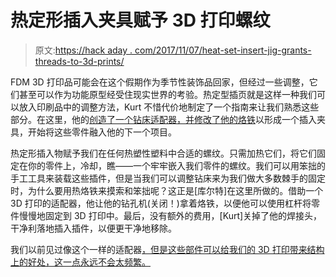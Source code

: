 # 热定形插入夹具赋予 3D 打印螺纹

> 原文:[https://hack aday . com/2017/11/07/heat-set-insert-jig-grants-threads-to-3d-prints/](https://hackaday.com/2017/11/07/heat-set-insert-jig-grants-threads-to-3d-prints/)

FDM 3D 打印品可能会在这个假期作为季节性装饰品回家，但经过一些调整，它们甚至可以作为功能原型经受住现实世界的考验。热定型插页就是这样一种我们可以放入印刷品中的调整方法，Kurt 不惜代价地制定了一个指南来让我们熟悉这些部分。在这里，他的[创造了一个钻床适配器，并修改了他的烙铁](https://retrotechjournal.com/2016/06/21/soldering-iron-drill-press-adaptor/)以形成一个插入夹具，开始将这些零件融入他的下一个项目。

热定形插入物赋予我们在任何热塑性塑料中合适的螺纹。只需加热它们，将它们固定在你的零件上，冷却，瞧——一个牢牢嵌入我们零件的螺纹。我们可以用笨拙的手工工具来装载这些插件，但是当我们可以调整钻床来为我们做大多数棘手的固定时，为什么要用热烙铁来摸索和笨拙呢？这正是[库尔特]在这里所做的。借助一个 3D 打印的适配器，他让他的钻孔机(关闭！)拿着烙铁，以便他可以使用杠杆将零件慢慢地固定到 3D 打印中。最后，没有额外的费用，[Kurt]关掉了他的焊接头，干净利落地插入插件，以便更干净地移除。

我们以前见过像这个一样的适配器[，但是这些部件可以给我们的 3D 打印带来结构上的好处，这一点永远不会太频繁。](https://hackaday.com/2015/03/06/diy-thermal-insert-press/)
